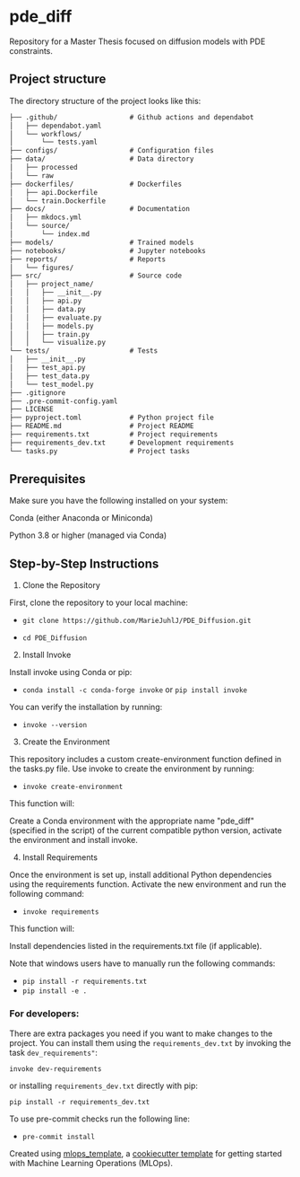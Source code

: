 # pde_diff

Repository for a Master Thesis focused on diffusion models with PDE constraints.

## Project structure

The directory structure of the project looks like this:
```txt
├── .github/                  # Github actions and dependabot
│   ├── dependabot.yaml
│   └── workflows/
│       └── tests.yaml
├── configs/                  # Configuration files
├── data/                     # Data directory
│   ├── processed
│   └── raw
├── dockerfiles/              # Dockerfiles
│   ├── api.Dockerfile
│   └── train.Dockerfile
├── docs/                     # Documentation
│   ├── mkdocs.yml
│   └── source/
│       └── index.md
├── models/                   # Trained models
├── notebooks/                # Jupyter notebooks
├── reports/                  # Reports
│   └── figures/
├── src/                      # Source code
│   ├── project_name/
│   │   ├── __init__.py
│   │   ├── api.py
│   │   ├── data.py
│   │   ├── evaluate.py
│   │   ├── models.py
│   │   ├── train.py
│   │   └── visualize.py
└── tests/                    # Tests
│   ├── __init__.py
│   ├── test_api.py
│   ├── test_data.py
│   └── test_model.py
├── .gitignore
├── .pre-commit-config.yaml
├── LICENSE
├── pyproject.toml            # Python project file
├── README.md                 # Project README
├── requirements.txt          # Project requirements
├── requirements_dev.txt      # Development requirements
└── tasks.py                  # Project tasks
```

## Prerequisites

Make sure you have the following installed on your system:

Conda (either Anaconda or Miniconda)

Python 3.8 or higher (managed via Conda)

## Step-by-Step Instructions

1. Clone the Repository

First, clone the repository to your local machine:

- ```git clone https://github.com/MarieJuhlJ/PDE_Diffusion.git```

- ```cd PDE_Diffusion```

2. Install Invoke

Install invoke using Conda or pip:

- ```conda install -c conda-forge invoke``` or ```pip install invoke```

You can verify the installation by running:

- ```invoke --version```

3. Create the Environment

This repository includes a custom create-environment function defined in the tasks.py file. Use invoke to create the environment by running:

- ```invoke create-environment```

This function will:

Create a Conda environment with the appropriate name "pde_diff" (specified in the script) of the current compatible python version, activate the environment and install invoke.

4. Install Requirements

Once the environment is set up, install additional Python dependencies using the requirements function. Activate the new environment and run the following command:

- ```invoke requirements```

This function will:

Install dependencies listed in the requirements.txt file (if applicable).

Note that windows users have to manually run the following commands:
- ```pip install -r requirements.txt```
- ```pip install -e .```

### For developers:
There are extra packages you need if you want to make changes to the project. You can install them using the `requirements_dev.txt` by invoking the task `dev_requirements"`:

```invoke dev-requirements```

or installing `requirements_dev.txt` directly with pip:

```pip install -r requirements_dev.txt```

To use pre-commit checks run the following line:
- ```pre-commit install```


Created using [mlops_template](https://github.com/SkafteNicki/mlops_template),
a [cookiecutter template](https://github.com/cookiecutter/cookiecutter) for getting
started with Machine Learning Operations (MLOps).
